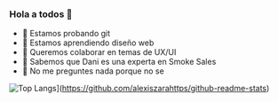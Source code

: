 ### Hola a todos 👋

- 🔭 Estamos probando git
- 🌱 Estamos aprendiendo diseño web
- 👯 Queremos colaborar en temas de UX/UI
- 🤔 Sabemos que Dani es una experta en Smoke Sales
- 💬 No me preguntes nada porque no se

![Top Langs](https://github-readme-stats.vercel.app/api/top-langs/?username=alexiszarahttps&bg_color=000000&text_color=FFFFFF&title_color=159E4A&langs_count=10&card_width=1000&layout=compact)](https://github.com/alexiszarahttps/github-readme-stats)
